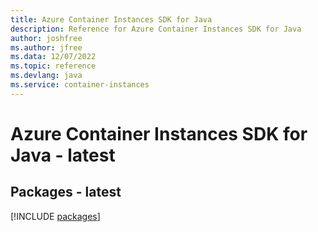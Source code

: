 ```yaml
---
title: Azure Container Instances SDK for Java
description: Reference for Azure Container Instances SDK for Java
author: joshfree
ms.author: jfree
ms.data: 12/07/2022
ms.topic: reference
ms.devlang: java
ms.service: container-instances
---
```

# Azure Container Instances SDK for Java - latest
## Packages - latest
[!INCLUDE [packages](container-instances-index.md)]